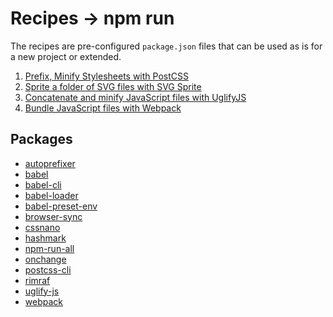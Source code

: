 # Recipes → npm run

The recipes are pre-configured `package.json` files that can be used as
is for a new project or extended.

1. [Prefix, Minify Stylesheets with PostCSS](postcss)
2. [Sprite a folder of SVG files with SVG Sprite](svgsprite)
3. [Concatenate and minify JavaScript files with UglifyJS](uglifyjs)
4. [Bundle JavaScript files with Webpack](webpack)

## Packages

* [autoprefixer](https://github.com/postcss/autoprefixer)
* [babel](https://github.com/babel/babel)
* [babel-cli](https://github.com/babel/babel/tree/master/packages/babel-cli)
* [babel-loader](https://github.com/babel/babel-loader)
* [babel-preset-env](https://github.com/babel/babel/tree/master/packages/babel-preset-env)
* [browser-sync](https://github.com/Browsersync/browser-sync)
* [cssnano](https://github.com/ben-eb/cssnano)
* [hashmark](https://github.com/keithamus/hashmark)
* [npm-run-all](https://github.com/mysticatea/npm-run-all)
* [onchange](https://github.com/Qard/onchange)
* [postcss-cli](https://github.com/code42day/postcss-cli)
* [rimraf](https://github.com/isaacs/rimraf)
* [uglify-js](https://github.com/mishoo/UglifyJS2)
* [webpack](https://github.com/webpack/webpack)
